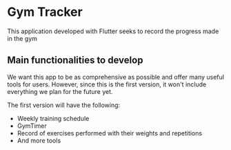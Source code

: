 # Gym Tracker

This application developed with Flutter seeks to record the progress made in the gym

## Main functionalities to develop

We want this app to be as comprehensive as possible and offer many useful tools for users. However, since this is the first version, it won't include everything we plan for the future yet.

The first version will have the following:

- Weekly training schedule
- GymTimer
- Record of exercises performed with their weights and repetitions
- And more tools


